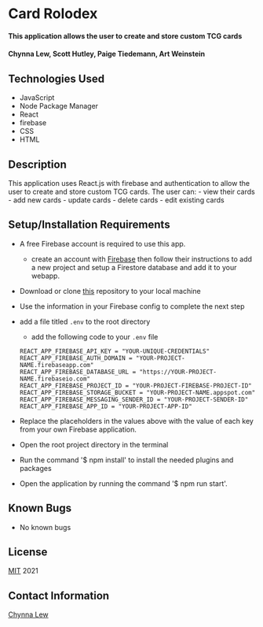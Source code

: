 # Card Rolodex

#### This application allows the user to create and store custom TCG cards

#### Chynna Lew, Scott Hutley, Paige Tiedemann, Art Weinstein

## Technologies Used

* JavaScript
* Node Package Manager
* React
* firebase
* CSS
* HTML

## Description
This application uses React.js with firebase and authentication to allow the user to create and store custom TCG cards. The user can:
    - view their cards
    - add new cards
    - update cards
    - delete cards
    - edit existing cards

## Setup/Installation Requirements

* A free Firebase account is required to use this app. 
  - create an account with [Firebase](https://firebase.google.com/) then follow their instructions to add a new project and setup a Firestore database and add it to your webapp. 

* Download or clone [this](https://github.com/chynnalew/card-rolodex) repository to your local machine
* Use the information in your Firebase config to complete the next step
* add a file titled `.env` to the root directory
  * add the following code to your `.env` file
  ```
  REACT_APP_FIREBASE_API_KEY = "YOUR-UNIQUE-CREDENTIALS"
  REACT_APP_FIREBASE_AUTH_DOMAIN = "YOUR-PROJECT-NAME.firebaseapp.com"
  REACT_APP_FIREBASE_DATABASE_URL = "https://YOUR-PROJECT-NAME.firebaseio.com"
  REACT_APP_FIREBASE_PROJECT_ID = "YOUR-PROJECT-FIREBASE-PROJECT-ID"
  REACT_APP_FIREBASE_STORAGE_BUCKET = "YOUR-PROJECT-NAME.appspot.com"
  REACT_APP_FIREBASE_MESSAGING_SENDER_ID = "YOUR-PROJECT-SENDER-ID"
  REACT_APP_FIREBASE_APP_ID = "YOUR-PROJECT-APP-ID"
  ```
* Replace the placeholders in the values above with the value of each key from your own Firebase application.
* Open the root project directory in the terminal
* Run the command '$ npm install' to install the needed plugins and packages
* Open the application by running the command '$ npm run start'.

## Known Bugs
* No known bugs

## License
[MIT](https://opensource.org/licenses/MIT) 2021

## Contact Information
[Chynna Lew](github.com/chynnalew)
